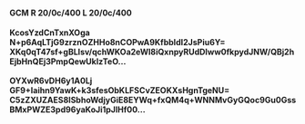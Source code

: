 #### GCM R 20/0c/400 L 20/0c/400
**KcosYzdCnTxnXOga**<br/>**N+p6AqLTjG9zrznOZHHo8nCOPwA9KfbbIdI2JsPiu6Y=**<br/>**XKq0qT47sf+gBLlsv/qchWKOa2eWl8iQxnpyRUdDIww0fkpydJNW/QBj2hEjbHnQEj3PmpQewUklzTeO...**<br/><br/>
**OYXwR6vDH6y1A0Lj**<br/>**GF9+Iaihn9YawK+k3sfesObKLFSCvZEOKXsHgnTgeNU=**<br/>**C5zZXUZAES8ISbhoWdjyGiE8EYWq+fxQM4q+WNNMvGyGQoc9Gu0GssBMxPWZE3pd96yaKoJi1pJlHf00...**